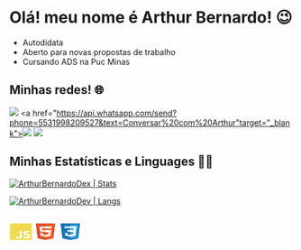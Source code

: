 # Olá! meu nome é Arthur Bernardo! :wink:

<ul>
    <li>Autodidata</li>
    <li>Aberto para novas propostas de trabalho</li>
    <li>Cursando ADS na Puc Minas</li>
</ul>

## Minhas redes! :globe_with_meridians:

<a href="https://www.twitch.tv/arthur_bsx" target="_blank"><img src="https://img.shields.io/badge/Twitch-9146FF?style=for-the-badge&logo=twitch&logoColor=white" target="_blank"></a>
<a href="https://api.whatsapp.com/send?phone=5531998209527&text=Conversar%20com%20Arthur"target="_blank"><img src="https://img.shields.io/badge/WhatsApp-25D366?style=for-the-badge&logo=whatsapp&logoColor=white" target="_blank"></a>
<a href="https://www.instagram.com/arthur_bernardoxds/" target="_blank"><img src="https://img.shields.io/badge/-Instagram-%23E4405F?style=for-the-badge&logo=instagram&logoColor=white" target="_blank"></a>

## Minhas Estatísticas e Linguages :man_technologist:
<a href="https://github.com/ArthurBernarDev">
    <img width="450px" src="https://github-readme-stats.vercel.app/api?username=ArthurBernardoDev&show_icons=true&theme=omni" alt="ArthurBernardoDex | Stats" />
<p>
  <a href="https://github.com/ArthurBernardoDev">
    <img width="450px" src="https://github-readme-stats.vercel.app/api/top-langs/?username=ArthurBernardoDev&langs_count=6&theme=omni&layout=compact" alt="ArthurBernardoDev | Langs" />
 </a>
</p>
<div style="display: inline_block"><br>
  <img align="center" alt="Arthur-Js" height="30" width="40" src="https://raw.githubusercontent.com/devicons/devicon/master/icons/javascript/javascript-plain.svg">
  <img align="center" alt="Arthur-HTML" height="30" width="40" src="https://raw.githubusercontent.com/devicons/devicon/master/icons/html5/html5-original.svg">
  <img align="center" alt="Arthur-CSS" height="30" width="40" src="https://raw.githubusercontent.com/devicons/devicon/master/icons/css3/css3-original.svg">
</div>
